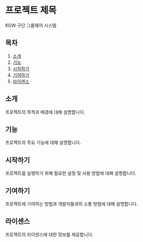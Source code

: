 # 프로젝트 제목

KGW 구단 그룹웨어 시스템 

## 목차

1. [소개](#소개)
2. [기능](#기능)
3. [시작하기](#시작하기)
4. [기여하기](#기여하기)
5. [라이센스](#라이센스)

## 소개

프로젝트의 목적과 배경에 대해 설명합니다.

## 기능

프로젝트의 주요 기능에 대해 설명합니다.

## 시작하기

프로젝트를 실행하기 위해 필요한 설정 및 사용 방법에 대해 설명합니다.

## 기여하기

프로젝트에 기여하는 방법과 개발자들과의 소통 방법에 대해 설명합니다.

## 라이센스

프로젝트의 라이센스에 대한 정보를 제공합니다.
